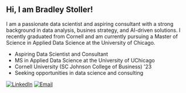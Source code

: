 ## Hi, I am Bradley Stoller!
I am a passionate data scientist and aspiring consultant with a strong background in data analysis, busines strategy, and AI-driven solutions. I recently graduated from Cornell and am currently pursuing a Master of Science in Applied Data Science at the University of Chicago.

- Aspiring Data Scientist and Consultant
- MS in Applied Data Science at the University of UChicago
- Cornell University (SC Johnson College of Business) '23
- Seeking opportunities in data science and consulting

[![LinkedIn](https://img.shields.io/badge/LinkedIn-0077B5?style=for-the-badge&logo=linkedin&logoColor=white)](https://www.linkedin.com/in/yourlinkedin)
[![Email](https://img.shields.io/badge/Email-D14836?style=for-the-badge&logo=gmail&logoColor=white)](mailto:bhs.stoller@gmail.com)
